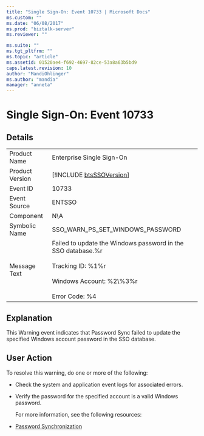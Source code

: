 ```yaml
---
title: "Single Sign-On: Event 10733 | Microsoft Docs"
ms.custom: ""
ms.date: "06/08/2017"
ms.prod: "biztalk-server"
ms.reviewer: ""

ms.suite: ""
ms.tgt_pltfrm: ""
ms.topic: "article"
ms.assetid: 01520ae4-f692-4697-82ce-53a8a63b5bd9
caps.latest.revision: 10
author: "MandiOhlinger"
ms.author: "mandia"
manager: "anneta"
---
```

# Single Sign-On: Event 10733
## Details  

|                 |                                                                                                                                                             |
|-----------------|-------------------------------------------------------------------------------------------------------------------------------------------------------------|
|  Product Name   |                                                                  Enterprise Single Sign-On                                                                  |
| Product Version |                                                 [!INCLUDE [btsSSOVersion](../includes/btsssoversion-md.md)]                                                 |
|    Event ID     |                                                                            10733                                                                            |
|  Event Source   |                                                                           ENTSSO                                                                            |
|    Component    |                                                                             N\A                                                                             |
|  Symbolic Name  |                                                              SSO_WARN_PS_SET_WINDOWS_PASSWORD                                                               |
|  Message Text   | Failed to update the Windows password in the SSO database.%r<br /><br /> Tracking ID: %1%r<br /><br /> Windows Account: %2\\%3%r<br /><br /> Error Code: %4 |

## Explanation  
 This Warning event indicates that Password Sync failed to update the specified Windows account password in the SSO database.  

## User Action  
 To resolve this warning, do one or more of the following:  

- Check the system and application event logs for associated errors.  

- Verify the password for the specified account is a valid Windows password.  

  For more information, see the following resources:  

- [Password Synchronization](../core/password-synchronization2.md)
